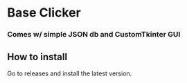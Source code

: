 # Base Clicker
### Comes w/ simple JSON db and CustomTkinter GUI

## How to install
Go to releases and install the latest version.
